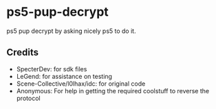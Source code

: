 # ps5-pup-decrypt
ps5 pup decrypt by asking nicely ps5 to do it. 

## Credits

* SpecterDev: for sdk files
* LeGend: for assistance on testing
* Scene-Collective/l0lhax/idc: for original code
* Anonymous: For help in getting the required coolstuff to reverse the protocol
